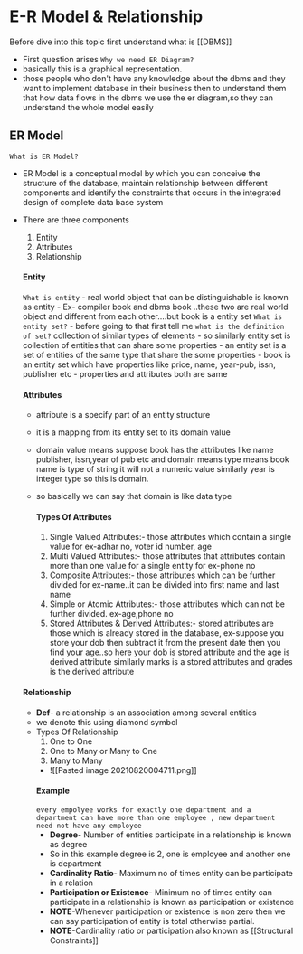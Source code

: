 # E-R Model & Relationship
Before dive into this topic first understand what is [[DBMS]]
- First question arises `Why we need ER Diagram?`
- basically this is a graphical representation.
- those people who don't have any knowledge about the dbms and they want to implement database in their business then to understand them that how data flows in the dbms we use the er diagram,so they can understand the whole model easily

## ER Model
`What is ER Model?`
- ER Model is a conceptual model by which you can conceive the structure of the database, maintain relationship between different components and identify the constraints that occurs in the integrated design of complete data base system
- There are three components 
	1. Entity
	2. Attributes
	3. Relationship

	#### Entity
	`What is entity`
		- real world object that can be distinguishable is known as entity
		- Ex- compiler book and dbms book ..these two are real world object and different from each other....but book is a entity set
	`What is entity set?`
		- before going to that first tell me `what is the definition of set?`
		   collection of similar types of elements
		- so similarly entity set is collection of entities that can share some properties
		- an entity set is a set of entities of the same type that share the some properties
		- book is an entity set which have properties like price, name, year-pub, issn, publisher etc 
		- properties and attributes both are same

	#### Attributes
	- attribute is a specify part of an entity structure
	- it is a mapping from its entity set to its domain value
	- domain value means suppose book has the attributes like name publisher, issn,year of pub etc and domain means type means book name is type of string it will not a numeric value similarly year is integer type so this is domain.
	- so basically we can say that domain is like data type
			
		#### Types Of Attributes
		1. Single Valued Attributes:- those attributes which contain a single value for ex-adhar no, voter id number, age 
		2. Multi Valued Attributes:- those attributes that attributes contain more than one value for a single entity for ex-phone no
		3. Composite Attributes:- those attributes which can be further divided for ex-name..it can be divided into first name and last name
		4. Simple or Atomic Attributes:- those attributes which can not be further divided. ex-age,phone no
		5. Stored Attributes & Derived Attributes:- stored attributes are those which is already stored in the database, ex-suppose you store your dob then subtract it from the present date then you find your age..so here your dob is stored attribute and the age is derived attribute
			similarly marks is a stored attributes and grades is the derived attribute
	 #### Relationship
	 - **Def**- a relationship is an association among several entities
	 - we denote this using diamond symbol
	 - Types Of Relationship
		 1. One to One
		 2. One to Many or Many to One
		 3. Many to Many
		 - ![[Pasted image 20210820004711.png]]
		 #### Example
		 `every empolyee works for exactly one department and a department can have more than one employee , new department need not have any employee`
		 - **Degree**- Number of entities participate in a relationship is known as degree
		 - So in this example degree is 2, one is employee and another one is department 
		 - **Cardinality Ratio**- Maximum no of times entity can be participate in a relation
		 - **Participation or Existence**- Minimum no of times entity can participate in a relationship is known as participation or existence 
		 - **NOTE**-Whenever participation or existence is non zero then we can say participation of entity is total otherwise partial.
		 - **NOTE**-Cardinality ratio or participation also known as [[Structural Constraints]]




